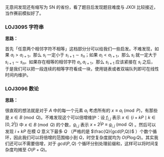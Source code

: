 无意间发现还有缩写为 SN 的省份，看了题目后发现题目难度与 JXOI 比较接近，当作赛前模拟好了。

### LOJ3095 字符串

**思路：**

首先「任意两个相邻字符不相等」这档部分分可以给我们一些启发。不难发现，如果 $a_i>a_{i+1}$，那么 $s_i$ 一定小于 $s_{i+1} \sim s_n$；如果 $a_i<a_{i+1}$，那么 $s_i$ 就一定大于 $s_{i+1} \sim s_n$。如果存在相等的相邻字符 $a_i,a_{i+1}$，那么 $s_{i+1}$ 应该紧接在 $s_i$ 之后，于是我们可以把一段连续的相等字符看成一块，使用链表或者双端队列即可在线性时间内维护。

### LOJ3096 数论

**思路：**

很直观的想法就是对于 $A$ 中的每一个元素 $a_i$ 考虑所有的 $x \equiv a_i \pmod P$，有那些是 $x \in B \pmod Q$。不难发现这个可以倍增维护：设 $f_{i,j}$ 表示 $x \in \lbrace i+kP \mid k\in[0,2^j]\rbrace$ 中 $x \in B \pmod Q$ 的个数，$g_{i,j}$ 表示  $x+2^jP  \equiv g_{i,j} \pmod Q$ 。然后可以发现 $i+kP$ 在模 $Q$ 意义下最多 $Q$ （严格的是 $\frac{Q}{gcd(P,Q)}$ ）个数个循环，因此我们可以将倍增的范围缩小到 $Q$，时空复杂度就均为 $O(P \log Q)$。其实我们还可以不需要倍增，对于 $gcd(P,Q)$ 个循环分别处理前缀和，这样可以将时间复杂度均摊至 $O(P+Q)$。

